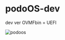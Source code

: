# podoOS-dev
dev ver
OVMFbin = UEFI

![podoos](https://user-images.githubusercontent.com/89384053/169796232-50b0aa8f-4d19-4589-a3d2-41c8eec2390b.png)
